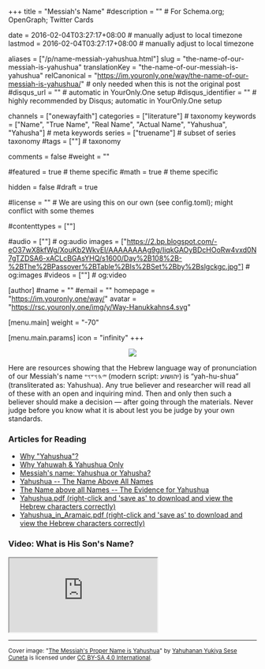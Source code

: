 +++
title = "Messiah's Name"
#description = ""  # For Schema.org; OpenGraph; Twitter Cards

date = 2016-02-04T03:27:17+08:00                          # manually adjust to local timezone
lastmod = 2016-02-04T03:27:17+08:00                          # manually adjust to local timezone

aliases = ["/p/name-messiah-yahushua.html"]
slug = "the-name-of-our-messiah-is-yahushua"
translationKey = "the-name-of-our-messiah-is-yahushua"
relCanonical = "https://im.youronly.one/way/the-name-of-our-messiah-is-yahushua/"                           # only needed when this is not the original post
#disqus_url = ""                                                    # automatic in YourOnly.One setup
#disqus_identifier = ""                                             # highly recommended by Disqus; automatic in YourOnly.One setup

channels = ["onewayfaith"]
categories = ["literature"]                           # taxonomy
keywords = ["Name", "True Name", "Real Name", "Actual Name", "Yahushua", "Yahusha"]                             # meta keywords
series = ["truename"]                               # subset of series taxonomy
#tags = [""]                                 # taxonomy

comments = false
#weight = ""

#featured = true                              # theme specific
#math = true                                  # theme specific

hidden = false
#draft = true

#license = ""                                 # We are using this on our own (see config.toml); might conflict with some themes

#contenttypes = [""]

#audio = [""]                                 # og:audio
images = ["https://2.bp.blogspot.com/-eO37wX8kfWg/XouKb2WkvEI/AAAAAAAAg9g/IiqkGAOyBDcHOoRw4vxd0N7gTZDSA6-xACLcBGAsYHQ/s1600/Day%2B108%2B-%2BThe%2BPassover%2BTable%2BIs%2BSet%2Bby%2Bslgckgc.jpg"]    # og:images
#videos = [""]                                # og:video

[author]
#name = ""
#email = ""
homepage = "https://im.youronly.one/way/"
avatar = "https://rsc.youronly.one/img/y/Way-Hanukkahns4.svg"

[menu.main]
weight = "-70"

[menu.main.params]
icon = "infinity"
+++
<div class="separator" style="clear: both; text-align: center;">
  <a href="https://4.bp.blogspot.com/--GxZA64O0cU/Xc-ZU881_iI/AAAAAAAAeiE/jTpamqrVP5UYL1UIlTMm8Ze_k3pcmXzWgCPcBGAYYCw/s1600/Yahushua-infographic-CC_BY-SA_4.0_International_by_1way.faith.jpg" imageanchor="1" style="margin-left: 1em; margin-right: 1em;"><img loading="lazy" border="0" src="https://4.bp.blogspot.com/--GxZA64O0cU/Xc-ZU881_iI/AAAAAAAAeiE/jTpamqrVP5UYL1UIlTMm8Ze_k3pcmXzWgCPcBGAYYCw/s1600/Yahushua-infographic-CC_BY-SA_4.0_International_by_1way.faith.jpg" data-original-width="1000" data-original-height="750" /></a>
</div>

<p>Here are resources showing that the Hebrew language way of pronunciation of our Messiah's name <bdi dir="rtl" lang="hbo">𐤉𐤄𐤅𐤔𐤅𐤏</bdi> (modern script: <bdi dir="rtl" lang="he">יהושוע</bdi>) is <q>yah-hu-shua</q> (transliterated as: Yahushua). Any true believer and researcher will read all of these with an open and inquiring mind. Then and only then such a believer should make a decision — after going through the materials. Never judge before you know what it is about lest you be judge by your own standards.</p>

<!--more-->

<h3>Articles for Reading</h3>
<ul class="custom_liststyle checkmark-heavy list-red">
  <li><a href="https://www.eliyah.com/yahushua.html" rel="noopener noreferrer external nofollow">Why "Yahushua"?</a></li>
  <li><a href="https://www.worldslastchance.com/why-yahuwah-a-yahushua-only.html" rel="noopener noreferrer external nofollow">Why Yahuwah &amp; Yahushua Only</a></li>
  <li><a href="https://im.youronly.one/way/messiahs-name-yahushua-or-yahusha-201634/" rel="me noopener noreferrer">Messiah's name: Yahushua or Yahusha?</a></li>
  <li><a href="https://ha-shem.followersofyah.com/Part2.html" rel="noopener noreferrer external nofollow">Yahushua -- The Name Above All Names</a></li>
  <li><a href="https://www.yahuwah.co.uk/The-Evidence-for-Yahushua.html" rel="noopener noreferrer external nofollow">The Name above all Names -- The Evidence for Yahushua</a></li>
  <li><a href="https://www.yahuyahweh.org/eaoy/pdf/Yahushua.pdf" rel="noopener noreferrer external nofollow">Yahushua.pdf (right-click and 'save as' to download and view the Hebrew characters correctly)</a></li>
  <li><a href="https://www.yahuyahweh.org/eaoy/pdf/yahushua_in_aramaic.pdf" rel="noopener noreferrer external nofollow">Yahushua_in_Aramaic.pdf (right-click and 'save as' to download and view the Hebrew characters correctly)</a></li>
</ul>

<h3>Video: What is His Son's Name?</h3>
<div class="responsive_embedframe"><iframe anonymous src="https://www.youtube-nocookie.com/embed/NcDOmOOQTtA" allowfullscreen="allowfullscreen"></iframe></div>

<hr/>

<div class="header_attribution">
  <footer class="attribution_copyright">
    <p xmlns:dct="http://purl.org/dc/terms/" xmlns:vcard="http://www.w3.org/2001/vcard-rdf/3.0#">
      <small>Cover image: "<a href="https://4.bp.blogspot.com/--GxZA64O0cU/Xc-ZU881_iI/AAAAAAAAeiE/jTpamqrVP5UYL1UIlTMm8Ze_k3pcmXzWgCPcBGAYYCw/s1600/Yahushua-infographic-CC_BY-SA_4.0_International_by_1way.faith.jpg" rel="dct:title noopener external nofollow" referrerpolicy="strict-origin-when-cross-origin">The Messiah's Proper Name is Yahushua</a>" by <a href="https://iam.youronly.one" rel="dct:creator noopener external nofollow" referrerpolicy="strict-origin-when-cross-origin">Yahuhanan Yukiya Sese Cuneta</a> is licensed under <a href="https://creativecommons.org/licenses/by-sa/4.0/" rel="license noopener external nofollow" referrerpolicy="strict-origin-when-cross-origin">CC BY-SA 4.0 International</a>.</small>
    </p>
  </footer>
</div>
